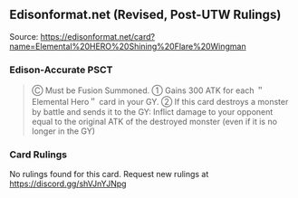 
## Edisonformat.net (Revised, Post-UTW Rulings)

Source: https://edisonformat.net/card?name=Elemental%20HERO%20Shining%20Flare%20Wingman

### Edison-Accurate PSCT

> Ⓒ Must be Fusion Summoned.
> ① Gains 300 ATK for each ＂Elemental Hero＂ card in your GY.
> ② If this card destroys a monster by battle and sends it to the GY: Inflict damage to your opponent equal to the original ATK of the destroyed monster (even if it is no longer in the GY)

### Card Rulings

No rulings found for this card. Request new rulings at https://discord.gg/shVJnYJNpg
            